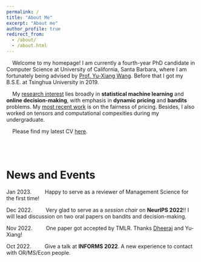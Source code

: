 ```yaml
---
permalink: /
title: "About Me"
excerpt: "About me"
author_profile: true
redirect_from: 
  - /about/
  - /about.html
---
```


&nbsp; &nbsp;  Welcome to my homepage! I am currently a fourth-year PhD candidate in Computer Science at University of California, Santa Barbara, where I am fortunately being advised by [Prof. Yu-Xiang Wang](https://sites.cs.ucsb.edu/~yuxiangw/). Before that I got my B.S.E. at Tsinghua University in 2019.

<!--, where I am fortunately being advised by [Prof. Yu-Xiang Wang](https://sites.cs.ucsb.edu/~yuxiangw/) and [Prof. Zheng Zhang](https://www.ece.ucsb.edu/~zhengzhang/).   Before that I was with the Department of Precision Instrument and the Brain-inspired Computing Center in Tsinghua University and had the pleasure of being advised by [Prof. Guoqi Li](http://faculty.dpi.tsinghua.edu.cn/liguoqi.html).<br>

 &nbsp; &nbsp; I have a variety of **research interests**, including: dynamic pricing, multi-armed/contextual bandits, tensor networks, computational complexity, etc. My current work is a combination of pricing and bandits problem. -->

<!-- &nbsp; &nbsp; My current **research interest** is dynamic pricing. My goal is to seek for statistical and computational methods to improve our comprehension on market process while also applying information theory to show the limitations. During my undergraduate, I spent some time on tensors and computational complexity. -->

<!--&nbsp; &nbsp; My **research interest** lies broadly in **statistical machine learning**, including *online learning*, *online decision making* and *bandit* problems. Currently I am working on **dynamic pricing** problems, where our goal is to seek for statistical and computational methods to improve our comprehension on market process while also applying information theory to show the limitations. Besides, I also worked on tensors and computational complexities during my undergraduate. -->

&nbsp; &nbsp; My <u>research interest</u> lies broadly in **statistical machine learning** and **online decision-making**, with emphasis in **dynamic pricing** and **bandits** problems. My [most recent work](https://arxiv.org/pdf/2209.11837.pdf) is on the fairness of pricing. Besides, I also worked on tensors and computational compexities during my undergraduate.

&nbsp; &nbsp; Please find my latest CV [here](/files/CV_Jianyu_Xu_2022.pdf).
<br /><br />
<br /><br />
# News and Events

Jan 2023. &nbsp; &nbsp; &nbsp; &nbsp; Happy to serve as a reviewer of Management Science for the first time!

Dec 2022. &nbsp; &nbsp; &nbsp; &nbsp; Very glad to serve as a *session chair* on **NeurIPS 2022**!! I will lead discussion on two oral papers on bandits and decision-making.

Nov 2022. &nbsp; &nbsp; &nbsp; &nbsp; One paper got accepted by TMLR. Thanks [Dheeraj](https://dheeraj-b.github.io/home/) and Yu-Xiang!

Oct 2022. &nbsp; &nbsp; &nbsp; &nbsp; Give a talk at **INFORMS 2022**. A new experience to contact with OR/MS/Econ people.

